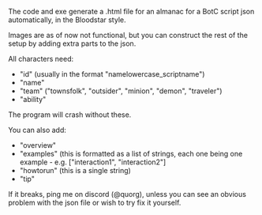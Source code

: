 The code and exe generate a .html file for an almanac for a BotC script json automatically, in the Bloodstar style.

Images are as of now not functional, but you can construct the rest of the setup by adding extra parts to the json.

All characters need:
  - "id" (usually in the format "namelowercase_scriptname")
  - "name"
  - "team" ("townsfolk", "outsider", "minion", "demon", "traveler")
  - "ability"

The program will crash without these.

You can also add:
  - "overview"
  - "examples" (this is formatted as a list of strings, each one being one example - e.g. ["interaction1", "interaction2"]
  - "howtorun" (this is a single string)
  - "tip"

If it breaks, ping me on discord (@quorg), unless you can see an obvious problem with the json file or wish to try fix it yourself.
